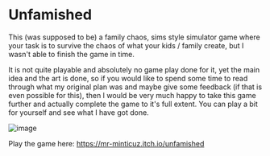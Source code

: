 # Unfamished
This (was supposed to be) a family chaos, sims style simulator game where your task is to survive the chaos of what your kids / family create, but I wasn't able to finish the game in time.

It is not quite playable and absolutely no game play done for it, yet the main idea and the art is done, so if you would like to spend some time to read through what my original plan was and maybe give some feedback (if that is even possible for this), then I would be very much happy to take this game further and actually complete the game to it's full extent. You can play a bit for yourself and see what I have got done.

![image](https://user-images.githubusercontent.com/23738870/109623029-a6176900-7b34-11eb-9b21-05a853f1ed3e.png)

Play the game here: https://mr-minticuz.itch.io/unfamished
